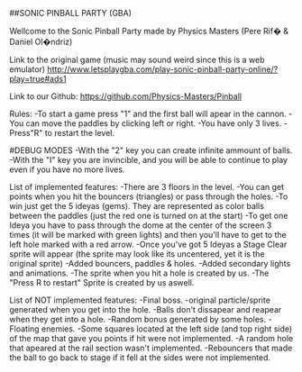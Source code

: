 ##SONIC PINBALL PARTY (GBA)

Wellcome to the Sonic Pinball Party made by 
Physics Masters (Pere Rif� & Daniel Ol�ndriz)

Link to the original game (music may sound weird since this is a web emulator)
http://www.letsplaygba.com/play-sonic-pinball-party-online/?play=true#ads1


Link to our Github:
https://github.com/Physics-Masters/Pinball

Rules:
-To start a game press "1" and the first ball will apear in the cannon.
-You can move the paddles by clicking left or right.
-You have only 3 lives.
-Press"R" to restart the level.

#DEBUG MODES
-With the "2" key you can create infinite ammount of balls.
-With the "I" key you are invincible, and you will be able to continue to play even if you have no more lives.

List of implemented features:
-There are 3 floors in the level.
-You can get points when you hit the bouncers (triangles) or pass through the holes.
-To win just get the 5 ideyas (gems). They are represented as color balls between the paddles (just the red one is turned on at the start)
-To get one Ideya you have to pass through the dome at the center of the screen 3 times (it will be marked with green lights) 
and then you'll have to get to the left hole marked with a red arrow.
-Once you've got 5 Ideyas a Stage Clear sprite will appear (the sprite may look like its uncentered, yet it is the original sprite)
-Added bouncers, paddles & holes.
-Added secondary lights and animations.
-The sprite when you hit a hole is created by us.
-The "Press R to restart" Sprite is created by us aswell.

List of NOT implemented features:
-Final boss.
-original particle/sprite generated when you get into the hole.
-Balls don't dissapear and reapear when they get into a hole.
-Random bonus generated by some holes.
-Floating enemies.
-Some squares located at the left side (and top right side) of the map that gave you points if hit were not implemented.
-A random hole that apeared at the rail section wasn't implemented.
-Rebouncers that made the ball to go back to stage if it fell at the sides were not implemented.





